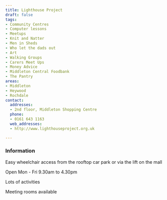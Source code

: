 ```yaml
---
title: Lighthouse Project
draft: false
tags:
- Community Centres
- Computer lessons
- Meetups
- Knit and Natter
- Men in Sheds
- Who let the dads out
- Art
- Walking Groups
- Carers Meet Ups
- Money Advice
- Middleton Central Foodbank
- The Pantry
areas:
- Middleton
- Heywood
- Rochdale
contact:
  addresses:
  - 2nd floor, Middleton Shopping Centre
  phone:
  - 0161 643 1163
  web_addresses:
  - http://www.lighthouseproject.org.uk

---
```


### Information
Easy wheelchair access from the rooftop car park
or via the lift on the mall

Open Mon - Fri  9.30am to 4.30pm

Lots of activities

Meeting rooms available


